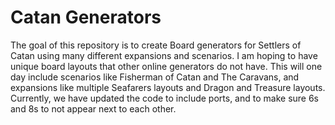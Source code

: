 # Catan Generators

The goal of this repository is to create Board generators for Settlers of Catan using many different expansions and scenarios. 
I am hoping to have unique board layouts that other online generators do not have.
This will one day include scenarios like Fisherman of Catan and The Caravans,
and expansions like multiple Seafarers layouts and Dragon and Treasure layouts.
Currently, we have updated the code to include ports, and to make sure 6s and 8s to not appear next to each other.
